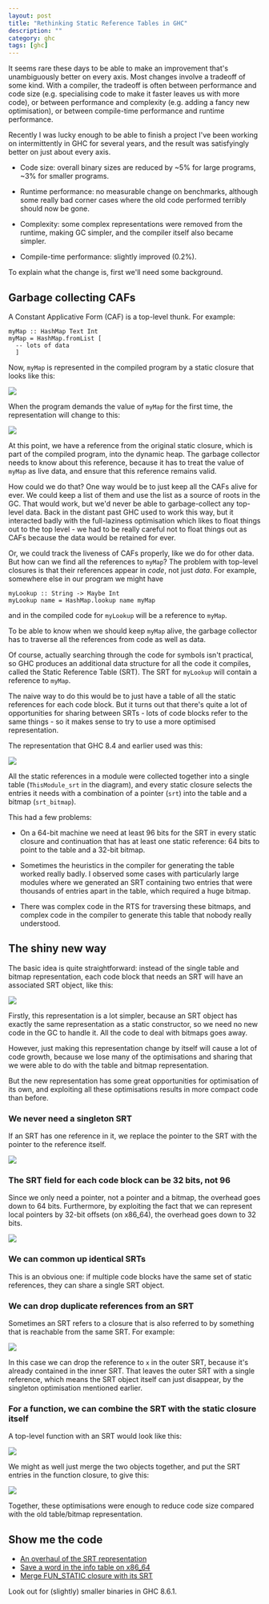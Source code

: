 ```yaml
---
layout: post
title: "Rethinking Static Reference Tables in GHC"
description: ""
category: ghc
tags: [ghc]
---
```


It seems rare these days to be able to make an improvement that's
unambiguously better on every axis.  Most changes involve a tradeoff
of some kind.  With a compiler, the tradeoff is often between
performance and code size (e.g. specialising code to make it faster
leaves us with more code), or between performance and complexity
(e.g. adding a fancy new optimisation), or between compile-time
performance and runtime performance.

Recently I was lucky enough to be able to finish a project I've been
working on intermittently in GHC for several years, and the result was
satisfyingly better on just about every axis.

* Code size: overall binary sizes are reduced by ~5% for large
  programs, ~3% for smaller programs.

* Runtime performance: no measurable change on benchmarks, although
  some really bad corner cases where the old code performed terribly
  should now be gone.

* Complexity: some complex representations were removed from the
  runtime, making GC simpler, and the compiler itself also became
  simpler.

* Compile-time performance: slightly improved (0.2%).

To explain what the change is, first we'll need some background.

## Garbage collecting CAFs

A Constant Applicative Form (CAF) is a top-level thunk.  For example:

```
myMap :: HashMap Text Int
myMap = HashMap.fromList [
  -- lots of data
  ]
```

Now, `myMap` is represented in the compiled program by a static
closure that looks like this:

![](/images/static-closure.png)

When the program demands the value of `myMap` for the first time, the
representation will change to this:

![](/images/evaluated-static-closure.png)

At this point, we have a reference from the original static closure,
which is part of the compiled program, into the dynamic heap.  The
garbage collector needs to know about this reference, because it has
to treat the value of `myMap` as live data, and ensure that this
reference remains valid.

How could we do that?  One way would be to just keep all the CAFs
alive for ever. We could keep a list of them and use the list as a
source of roots in the GC. That would work, but we'd never be able to
garbage-collect any top-level data. Back in the distant past GHC used
to work this way, but it interacted badly with the full-laziness
optimisation which likes to float things out to the top level - we had
to be really careful not to float things out as CAFs because the data
would be retained for ever.

Or, we could track the liveness of CAFs properly, like we do for other
data. But how can we find all the references to `myMap`? The problem
with top-level closures is that their references appear in *code*, not
just *data*.  For example, somewhere else in our program we might have

```
myLookup :: String -> Maybe Int
myLookup name = HashMap.lookup name myMap
```

and in the compiled code for `myLookup` will be a reference to
`myMap`.

To be able to know when we should keep `myMap` alive, the garbage
collector has to traverse all the references from code as well as
data.

Of course, actually searching through the code for symbols isn't
practical, so GHC produces an additional data structure for all the
code it compiles, called the Static Reference Table (SRT).  The SRT
for `myLookup` will contain a reference to `myMap`.

The naive way to do this would be to just have a table of all the
static references for each code block.  But it turns out that there's
quite a lot of opportunities for sharing between SRTs - lots of code
blocks refer to the same things - so it makes sense to try to use a
more optimised representation.

The representation that GHC 8.4 and earlier used was this:

![](/images/old-srt.png)

All the static references in a module were collected together into a
single table (`ThisModule_srt` in the diagram), and every static
closure selects the entries it needs with a combination of a pointer
(`srt`) into the table and a bitmap (`srt_bitmap`).

This had a few problems:

* On a 64-bit machine we need at least 96 bits for the SRT in every
  static closure and continuation that has at least one static
  reference: 64 bits to point to the table and a 32-bit bitmap.

* Sometimes the heuristics in the compiler for generating the table
  worked really badly.  I observed some cases with particularly large
  modules where we generated an SRT containing two entries that were
  thousands of entries apart in the table, which required a huge
  bitmap.

* There was complex code in the RTS for traversing these bitmaps, and
  complex code in the compiler to generate this table that nobody
  really understood.

## The shiny new way

The basic idea is quite straightforward: instead of the single table
and bitmap representation, each code block that needs an SRT will have
an associated SRT object, like this:

![](/images/new-srt.png)

Firstly, this representation is a lot simpler, because an SRT object
has exactly the same representation as a static constructor, so we
need no new code in the GC to handle it.  All the code to deal with
bitmaps goes away.

However, just making this representation change by itself will cause a
lot of code growth, because we lose many of the optimisations and
sharing that we were able to do with the table and bitmap
representation.

But the new representation has some great opportunities for
optimisation of its own, and exploiting all these optimisations
results in more compact code than before.

### We never need a singleton SRT

If an SRT has one reference in it, we replace the pointer to the SRT
with the pointer to the reference itself.

![](/images/singleton-srt.png)

### The SRT field for each code block can be 32 bits, not 96

Since we only need a pointer, not a pointer and a bitmap, the overhead
goes down to 64 bits. Furthermore, by exploiting the fact that we can
represent local pointers by 32-bit offsets (on x86_64), the overhead
goes down to 32 bits.

![](/images/relative-srt-ref.png)

### We can common up identical SRTs

This is an obvious one: if multiple code blocks have the same set of
static references, they can share a single SRT object.

### We can drop duplicate references from an SRT

Sometimes an SRT refers to a closure that is also referred to by
something that is reachable from the same SRT.  For example:

![](/images/new-srt-drop.png)

In this case we can drop the reference to `x` in the outer SRT,
because it's already contained in the inner SRT.  That leaves the
outer SRT with a single reference, which means the SRT object itself
can just disappear, by the singleton optimisation mentioned earlier.

### For a function, we can combine the SRT with the static closure itself

A top-level function with an SRT would look like this:

![](/images/new-srt-fun.png)

We might as well just merge the two objects together, and put the SRT
entries in the function closure, to give this:

![](/images/new-srt-fun2.png)

Together, these optimisations were enough to reduce code size compared
with the old table/bitmap representation.

## Show me the code

 * <a href="https://phabricator.haskell.org/D4632">An overhaul of the SRT representation </a>
 * <a href="https://phabricator.haskell.org/D4634">Save a word in the info table on x86_64</a>
 * <a href="https://phabricator.haskell.org/D4637">Merge FUN_STATIC closure with its SRT</a>

Look out for (slightly) smaller binaries in GHC 8.6.1.
